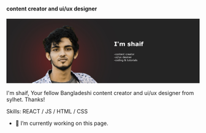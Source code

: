 #### content creator and ui/ux designer
![content creator and ui/ux designer](https://github.com/iamshaifahmed/iamshaifahmed/blob/main/GITHUB%20COVER.jpg)

I'm shaif, Your fellow Bangladeshi content creator and ui/ux designer from sylhet.
Thanks!

Skills: REACT / JS / HTML / CSS

- 🔭 I’m currently working on this page. 
